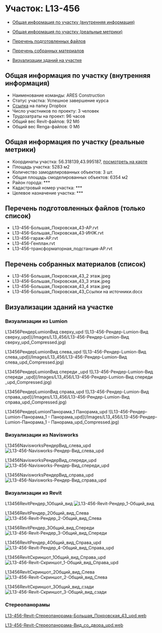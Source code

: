 # Участок: L13-456

* [Общая информация по участку (внутренняя информация)](#Chapter1)

* [Общая информация по участку (реальные метрики)](#Chapter2)

* [Перечень подготовленных файлов](#Chapter3)

* [Перечень собранных материалов](#Chapter4)

* [Визуализации зданий на участке](#Chapter6)

## <a id="Chapter1"></a> Общая информация по участку (внутренняя информация)
+ Наименование команды: ARES Construction
+ Статус участка: Успешное завершение курса
+ [Ссылка](https://www.dropbox.com/sh/wvvgv1nw1iqred9/AADzlDrTemcXSIsCWZ5s86Rja/L13_456?dl=0) на папку Dropbox
+ Число участников по проекту: 3 человек
+ Трудозатраты на проект: 96 часов
+ Общий вес Revit-файлов: 92 Мб
+ Общий вес Renga-файлов: 0 Мб
## <a id="Chapter2"></a> Общая информация по участку (реальные метрики)
+ Координаты участка: 56.318139,43.995187, [посмотреть на карте](https://yandex.ru/maps/47/nizhny-novgorod/?ll=43.995187%2C56.318139&z=19)
+ Площадь участка: 5283 м2
+ Количество замоделированных объектов: 3 шт.
+ Общая площадь смоделированных объектов: 6354 м2
+ Район города: *** 
+ Кадастровый номер участка: *** 
+ Целевое назначение участка: *** 
## <a id="Chapter3"></a> Перечень подготовленных файлов (только список)
+ L13-456-Большая_Покровская_43-АР.rvt
+ L13-456-Большая_Покровская_43-ИНЖ.rvt
+ L13-456-гараж-АР.rvt
+ L13-456-Генплан.rvt
+ L13-456-трансформаторная_подстанция-АР.rvt
## <a id="Chapter4"></a> Перечень собранных материалов (список)
+ L13-456-Большая_Покровская_43_2 этаж.jpeg
+ L13-456-Большая_Покровская_43_3 этаж.jpeg
+ L13-456-Большая_Покровская_43_4 этаж.jpeg
+ L13-456-Большая_Покровская_43_Ссылки на источники.docx
## <a id="Chapter6"></a> Визуализации зданий на участке
### Визуализации из Lumion
L13456РендерLumionВид сверху_upd
![L13-456-Рендер-Lumion-Вид сверху_upd](/Images/L13_456/L13-456-Рендер-Lumion-Вид сверху_upd_Compressed.jpg)

L13456РендерLumionВид слева_upd
![L13-456-Рендер-Lumion-Вид слева_upd](/Images/L13_456/L13-456-Рендер-Lumion-Вид слева_upd_Compressed.jpg)

L13456РендерLumionВид спереди _upd
![L13-456-Рендер-Lumion-Вид спереди _upd](/Images/L13_456/L13-456-Рендер-Lumion-Вид спереди _upd_Compressed.jpg)

L13456РендерLumionВид справа_upd
![L13-456-Рендер-Lumion-Вид справа_upd](/Images/L13_456/L13-456-Рендер-Lumion-Вид справа_upd_Compressed.jpg)

L13456РендерLumionПанорама_1  Панорама_upd
![L13-456-Рендер-Lumion-Панорама_1 - Панорама_upd](/Images/L13_456/L13-456-Рендер-Lumion-Панорама_1 - Панорама_upd_Compressed.jpg)

### Визуализации из Navisworks
L13456NavisworksРендерВид_слева_upd
![L13-456-Navisworks-Рендер-Вид_слева_upd](/Images/L13_456/L13-456-Navisworks-Рендер-Вид_слева_upd_Compressed.jpg)

L13456NavisworksРендерВид_спереди_upd
![L13-456-Navisworks-Рендер-Вид_спереди_upd](/Images/L13_456/L13-456-Navisworks-Рендер-Вид_спереди_upd_Compressed.jpg)

L13456NavisworksРендерВид_справа_upd
![L13-456-Navisworks-Рендер-Вид_справа_upd](/Images/L13_456/L13-456-Navisworks-Рендер-Вид_справа_upd_Compressed.jpg)

### Визуализации из Revit
L13456RevitРендер_1Общий_вид
![L13-456-Revit-Рендер_1-Общий_вид](/Images/L13_456/L13-456-Revit-Рендер_1-Общий_вид_Compressed.jpg)

L13456RevitРендер_2Общий_вид_Слева
![L13-456-Revit-Рендер_2-Общий_вид_Слева](/Images/L13_456/L13-456-Revit-Рендер_2-Общий_вид_Слева_Compressed.jpg)

L13456RevitРендер_3Общий_вид_Спереди
![L13-456-Revit-Рендер_3-Общий_вид_Спереди](/Images/L13_456/L13-456-Revit-Рендер_3-Общий_вид_Спереди_Compressed.jpg)

L13456RevitРендер_4Общий_вид_Справа_upd
![L13-456-Revit-Рендер_4-Общий_вид_Справа_upd](/Images/L13_456/L13-456-Revit-Рендер_4-Общий_вид_Справа_upd_Compressed.jpg)

L13456RevitСкриншот_1Общий_вид_Справа_upd
![L13-456-Revit-Скриншот_1-Общий_вид_Справа_upd](/Images/L13_456/L13-456-Revit-Скриншот_1-Общий_вид_Справа_upd_Compressed.jpg)

L13456RevitСкриншот_2Общий_вид_Слева
![L13-456-Revit-Скриншот_2-Общий_вид_Слева](/Images/L13_456/L13-456-Revit-Скриншот_2-Общий_вид_Слева_Compressed.jpg)

L13456RevitСкриншот_3Общий_вид_сзади
![L13-456-Revit-Скриншот_3-Общий_вид_сзади](/Images/L13_456/L13-456-Revit-Скриншот_3-Общий_вид_сзади_Compressed.jpg)

### Стереопанорамы
[L13-456-Revit-Стереопанорама-Большая_Покровская_43_upd.web](https://pano.autodesk.com/pano.html?url=jpgs/d93c29cd-b6c6-4002-85b1-faa1d6dfc7d4&version=2)

[L13-456-Revit-Стереопанорама-Вид_со_двора_upd.web](https://pano.autodesk.com/pano.html?url=jpgs/cbfc96a5-aecb-4bf4-aaba-97c81082cf00&version=2)

